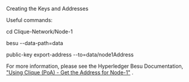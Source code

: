 Creating the Keys and Addresses

Useful commands:

cd Clique-Network/Node-1

besu --data-path=data

public-key export-address --to=data/node1Address

For more information, please see the Hyperledger Besu Documentation, ["Using Clique (PoA) - Get the Address for Node-1"](https://besu.hyperledger.org/en/stable/Tutorials/Private-Network/Create-Private-Clique-Network/#2-get-the-address-for-node-1) .
